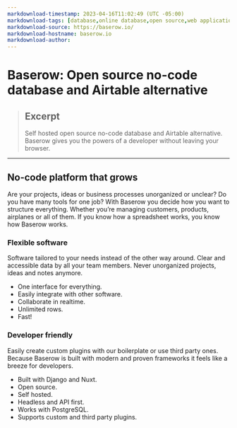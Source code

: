 ```yaml
---
markdownload-timestamp: 2023-04-16T11:02:49 (UTC -05:00)
markdownload-tags: [database,online database,open source,web application,database api,database application,spreadsheet application,data collaboration,data platform,no-code,airtable,airtable alternative]
markdownload-source: https://baserow.io/
markdownload-hostname: baserow.io
markdownload-author: 
---
```


# Baserow: Open source no-code database and Airtable alternative

> ## Excerpt
> Self hosted open source no-code database and Airtable alternative. Baserow gives you the powers of a developer without leaving your browser.

---
## No-code platform that grows

Are your projects, ideas or business processes unorganized or unclear? Do you have many tools for one job? With Baserow you decide how you want to structure everything. Whether you’re managing customers, products, airplanes or all of them. If you know how a spreadsheet works, you know how Baserow works.

### Flexible software

Software tailored to your needs instead of the other way around. Clear and accessible data by all your team members. Never unorganized projects, ideas and notes anymore.

-   One interface for everything.
-   Easily integrate with other software.
-   Collaborate in realtime.
-   Unlimited rows.
-   Fast!

### Developer friendly

Easily create custom plugins with our boilerplate or use third party ones. Because Baserow is built with modern and proven frameworks it feels like a breeze for developers.

-   Built with Django and Nuxt.
-   Open source.
-   Self hosted.
-   Headless and API first.
-   Works with PostgreSQL.
-   Supports custom and third party plugins.
